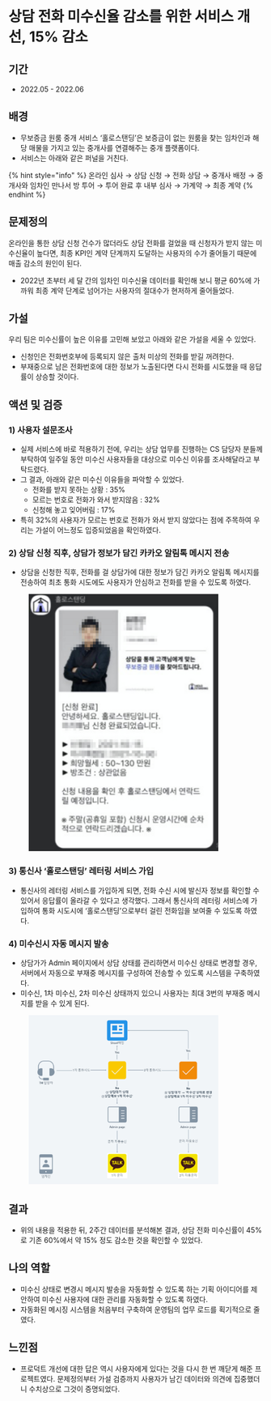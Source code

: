 # 상담 전화 미수신율 감소를 위한 서비스 개선, 15% 감소

## 기간

* 2022.05 - 2022.06

## 배경

* 무보증금 원룸 중개 서비스 ‘홀로스탠딩’은 보증금이 없는 원룸을 찾는 임차인과 해당 매물을 가지고 있는 중개사를 연결해주는 중개 플랫폼이다.
* 서비스는 아래와 같은 퍼널을 거친다.

{% hint style="info" %}
온라인 심사 → 상담 신청 → 전화 상담 → 중개사 배정 → 중개사와 임차인 만나서 방 투어 → 투어 완료 후 내부 심사 → 가계약 → 최종 계약
{% endhint %}

## 문제정의

온라인을 통한 상담 신청 건수가 많더라도 상담 전화를 걸었을 때 신청자가 받지 않는 미수신율이 높다면, 최종 KPI인 계약 단계까지 도달하는 사용자의 수가 줄어들기 때문에 매출 감소의 원인이 된다.

* 2022년 초부터 세 달 간의 임차인 미수신율 데이터를 확인해 보니 평균 60%에 가까워 최종 계약 단계로 넘어가는 사용자의 절대수가 현저하게 줄어들었다.

## 가설

우리 팀은 미수신률이 높은 이유를 고민해 보았고 아래와 같은 가설을 세울 수 있었다.

* 신청인은 전화번호부에 등록되지 않은 출처 미상의 전화를 받길 꺼려한다.
* 부재중으로 남은 전화번호에 대한 정보가 노출된다면 다시 전화를 시도했을 때 응답률이 상승할 것이다.

## 액션 및 검증

### **1) 사용자 설문조사**

* 실제 서비스에 바로 적용하기 전에, 우리는 상담 업무를 진행하는 CS 담당자 분들께 부탁하여 일주일 동안 미수신 사용자들을 대상으로 미수신 이유를 조사해달라고 부탁드렸다.
* 그 결과, 아래와 같은 미수신 이유들을 파악할 수 있었다.
  * 전화를 받지 못하는 상황 : 35%
  * 모르는 번호로 전화가 와서 받지않음 : 32%
  * 신청해 놓고 잊어버림 : 17%
* 특히 32%의 사용자가 모르는 번호로 전화가 와서 받지 않았다는 점에 주목하여 우리는 가설이 어느정도 입증되었음을 확인하였다.

### **2) 상담 신청 직후, 상담가 정보가 담긴 카카오 알림톡 메시지 전송**

* 상담을 신청한 직후, 전화를 걸 상담가에 대한 정보가 담긴 카카오 알림톡 메시지를 전송하여 최초 통화 시도에도 사용자가 안심하고 전화를 받을 수 있도록 하였다.

<figure><img src="../../.gitbook/assets/image (135).png" alt="" width="375"><figcaption></figcaption></figure>

### **3) 통신사 ‘홀로스탠딩’ 레터링 서비스 가입**

* 통신사의 레터링 서비스를 가입하게 되면, 전화 수신 시에 발신자 정보를 확인할 수 있어서 응답률이 올라갈 수 있다고 생각했다. 그래서 통신사의 레터링 서비스에 가입하여 통화 시도시에 ‘홀로스탠딩’으로부터 걸린 전화임을 보여줄 수 있도록 하였다.

### 4) 미수신시 자동 메시지 발송

* 상담가가 Admin 페이지에서 상담 상태를 관리하면서 미수신 상태로 변경할 경우, 서버에서 자동으로 부재중 메시지를 구성하여 전송할 수 있도록 시스템을 구축하였다.
* 미수신, 1차 미수신, 2차 미수신 상태까지 있으니 사용자는 최대 3번의 부재중 메시지를 받을 수 있게 된다.

<figure><img src="../../.gitbook/assets/image (138).png" alt="" width="375"><figcaption></figcaption></figure>

## 결과

* 위의 내용을 적용한 뒤, 2주간 데이터를 분석해본 결과, 상담 전화 미수신률이 45% 로 기존 60%에서 약 15% 정도 감소한 것을 확인할 수 있었다.

## 나의 역할

* 미수신 상태로 변경시 메시지 발송을 자동화할 수 있도록 하는 기획 아이디어를 제안하여 미수신 사용자에 대한 관리를 자동화할 수 있도록 하였다.
* 자동화된 메시징 시스템을 처음부터 구축하여 운영팀의 업무 로드를 획기적으로 줄였다.

## 느낀점

* 프로덕트 개선에 대한 답은 역시 사용자에게 있다는 것을 다시 한 번 깨닫게 해준 프로젝트였다. 문제정의부터 가설 검증까지 사용자가 남긴 데이터와 의견에 집중했더니 수치상으로 그것이 증명되었다.
